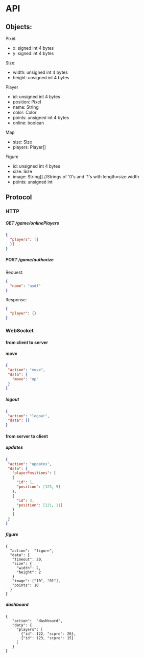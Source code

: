 # API

## Objects:

Pixel:
  - x: signed int 4 bytes
  - y: signed int 4 bytes
  
Size: 
  - width: unsigned int 4 bytes
  - height: unsigned int 4 bytes

Player
  - id: unsigned int 4 bytes
  - position: Pixel
  - name: String
  - color: Color
  - points: unsigned int 4 bytes
  - online: boolean

Map
  - size: Size
  - players: Player[]

Figure
  - id: unsigned int 4 bytes
  - size: Size
  - image: String[] //Strings of '0's and '1's with length=size.width
  - points: unsigned int
  

## Protocol


### HTTP

##### GET /game/onlinePlayers
```json
{
  "players": [{
  }]
}
```

##### POST /game/authorize
Request:
```json
{
  "name": "asdf"
}
```

Response:
```json
{
  "player": {}
}
```

### WebSocket

#### from client to server

##### move
```json
{
 "action": "move",
 "data": {
   "move": "up"
 }
}
```

##### logout
```json
{
 "action": "logout",
 "data": {}
}
```


#### from server to client

##### updates
```json
{
 "action": "updates",
 "data": {
   "playerPositions": [
   {
     "id": 1,
     "position": [123, 9]
   },
   {
     "id": 3,
     "position": [121, 11]
   }
   ]
 }
}
```

##### figure
```
{
  "action":  "figure",
  "data": {
   "timeout": 20,
   "size": {
     "width": 2,
     "height": 2
   }
   "image": ["10", "01"],
   "points": 10
  }
}
```

##### dashboard
```
{
   "action":  "dashboard",
   "data": {
     "players": [
       {"id": 122, "scpre": 20},
       {"id": 123, "scpre": 15}
     ]
   }
}
```
